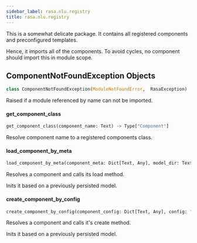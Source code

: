 ```yaml
---
sidebar_label: rasa.nlu.registry
title: rasa.nlu.registry
---
```

This is a somewhat delicate package. It contains all registered components
and preconfigured templates.

Hence, it imports all of the components. To avoid cycles, no component should
import this in module scope.

## ComponentNotFoundException Objects

```python
class ComponentNotFoundException(ModuleNotFoundError,  RasaException)
```

Raised if a module referenced by name can not be imported.

#### get\_component\_class

```python
get_component_class(component_name: Text) -> Type["Component"]
```

Resolve component name to a registered components class.

#### load\_component\_by\_meta

```python
load_component_by_meta(component_meta: Dict[Text, Any], model_dir: Text, metadata: Metadata, cached_component: Optional["Component"], **kwargs: Any, ,) -> Optional["Component"]
```

Resolves a component and calls its load method.

Inits it based on a previously persisted model.

#### create\_component\_by\_config

```python
create_component_by_config(component_config: Dict[Text, Any], config: "RasaNLUModelConfig") -> Optional["Component"]
```

Resolves a component and calls it&#x27;s create method.

Inits it based on a previously persisted model.

